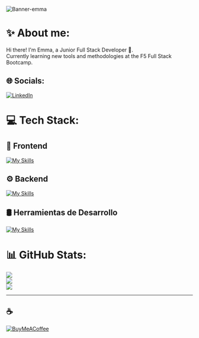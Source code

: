 
![Banner-emma](https://github.com/user-attachments/assets/863435a7-1b66-4b01-b8c8-4d134d930701)

# ✨ About me:
Hi there! I'm Emma, a Junior Full Stack Developer 🌱.<br>Currently learning new tools and methodologies at the F5 Full Stack Bootcamp.

## 🌐 Socials:
[![LinkedIn](https://skillicons.dev/icons?i=linkedin)](https://www.linkedin.com/in/emma-lanza-m/)

# 💻 Tech Stack:

## 🎨 Frontend
[![My Skills](https://skillicons.dev/icons?i=html,css,javascript,typescript,react,astro,tailwindcss)](https://skillicons.dev)

## ⚙️ Backend
[![My Skills](https://skillicons.dev/icons?i=nodejs,java,php,mysql)](https://skillicons.dev)

## 🛢️ Herramientas de Desarrollo
[![My Skills](https://skillicons.dev/icons?i=git,github,vscode,notion)](https://skillicons.dev)

# 📊 GitHub Stats:
![](https://github-readme-stats.vercel.app/api?username=emmalanza&theme=catppuccin_mocha&hide_border=false&include_all_commits=true&count_private=false)<br/>
![](https://github-readme-streak-stats.herokuapp.com/?user=emmalanza&theme=catppuccin_mocha&hide_border=false)<br/>
![](https://github-readme-stats.vercel.app/api/top-langs/?username=emmalanza&theme=catppuccin_mocha&hide_border=false&include_all_commits=true&count_private=false&layout=compact)

------------

## ☕️ 
[![BuyMeACoffee](https://img.shields.io/badge/Buy%20Me%20a%20Coffee-ffdd00?style=for-the-badge&logo=buy-me-a-coffee&logoColor=black)](https://buymeacoffee.com/emmalanza) 
